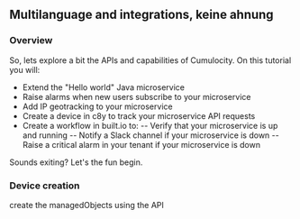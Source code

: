 ## Multilanguage and integrations, keine ahnung

### Overview

So, lets explore a bit the APIs and capabilities of Cumulocity. On this tutorial you will:

- Extend the "Hello world" Java microservice
- Raise alarms when new users subscribe to your microservice
- Add IP geotracking to your microservice
- Create a device in c8y to track your microservice API requests
- Create a workflow in built.io to:
  -- Verify that your microservice is up and running
  -- Notify a Slack channel if your microservice is down
  -- Raise a critical alarm in your tenant if your microservice is down

Sounds exiting? Let's the fun begin.

### Device creation

create the managedObjects using the API
